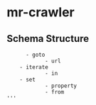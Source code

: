 # mr-crawler

## Schema Structure   
```
      - goto
            - url
	- iterate
            - in
	- set
            - property
            - from
'''
